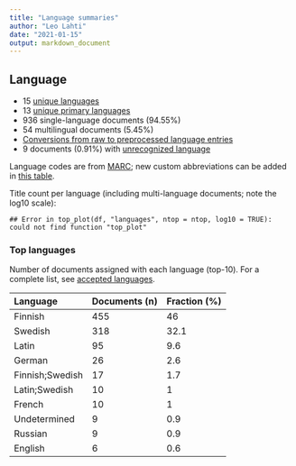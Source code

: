 ```yaml
---
title: "Language summaries"
author: "Leo Lahti"
date: "2021-01-15"
output: markdown_document
---
```


## Language

 * 15 [unique languages](output.tables/language_accepted.csv)
 * 13 [unique primary languages](output.tables/language_accepted.csv)  
 * 936 single-language documents (94.55%)
 * 54 multilingual documents (5.45%) 
 * [Conversions from raw to preprocessed language entries](output.tables/language_conversions.csv) 
 * 9 documents (0.91%) with [unrecognized language](output.tables/language_discarded.csv)

Language codes are from [MARC](http://www.loc.gov/marc/languages/language_code.html); new custom abbreviations can be added in [this table](https://github.com/COMHIS/fennica/blob/master/inst/extdata/language_abbreviations.csv).

Title count per language (including multi-language documents; note the log10 scale):


```
## Error in top_plot(df, "languages", ntop = ntop, log10 = TRUE): could not find function "top_plot"
```


### Top languages

Number of documents assigned with each language (top-10). For a complete list,
see [accepted languages](output.tables/language_accepted.csv).


|Language        |Documents (n) |Fraction (%) |
|:---------------|:-------------|:------------|
|Finnish         |455           |46           |
|Swedish         |318           |32.1         |
|Latin           |95            |9.6          |
|German          |26            |2.6          |
|Finnish;Swedish |17            |1.7          |
|Latin;Swedish   |10            |1            |
|French          |10            |1            |
|Undetermined    |9             |0.9          |
|Russian         |9             |0.9          |
|English         |6             |0.6          |

